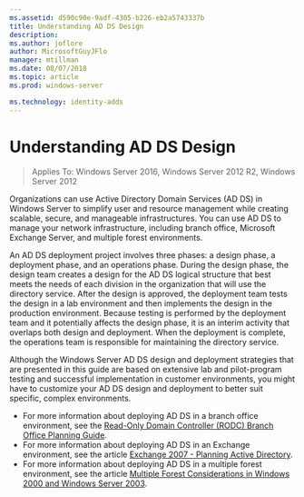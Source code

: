 ```yaml
---
ms.assetid: d590c90e-9adf-4305-b226-eb2a5743337b
title: Understanding AD DS Design
description:
ms.author: joflore
author: MicrosoftGuyJFlo
manager: mtillman
ms.date: 08/07/2018
ms.topic: article
ms.prod: windows-server

ms.technology: identity-adds
---
```

# Understanding AD DS Design

>Applies To: Windows Server 2016, Windows Server 2012 R2, Windows Server 2012

Organizations can use Active Directory Domain Services (AD DS) in Windows Server to simplify user and resource management while creating scalable, secure, and manageable infrastructures. You can use AD DS to manage your network infrastructure, including branch office, Microsoft Exchange Server, and multiple forest environments.  
  
An AD DS deployment project involves three phases: a design phase, a deployment phase, and an operations phase. During the design phase, the design team creates a design for the AD DS logical structure that best meets the needs of each division in the organization that will use the directory service. After the design is approved, the deployment team tests the design in a lab environment and then implements the design in the production environment. Because testing is performed by the deployment team and it potentially affects the design phase, it is an interim activity that overlaps both design and deployment. When the deployment is complete, the operations team is responsible for maintaining the directory service.  
  
Although the Windows Server AD DS design and deployment strategies that are presented in this guide are based on extensive lab and pilot-program testing and successful implementation in customer environments, you might have to customize your AD DS design and deployment to better suit specific, complex environments.
  
- For more information about deploying AD DS in a branch office environment, see the [Read-Only Domain Controller (RODC) Branch Office Planning Guide](https://go.microsoft.com/fwlink/?LinkId=100207).  
- For more information about deploying AD DS in an Exchange environment, see the article [Exchange 2007 - Planning Active Directory](https://go.microsoft.com/fwlink/?LinkId=88904).  
- For more information about deploying AD DS in a multiple forest environment, see the article [Multiple Forest Considerations in Windows 2000 and Windows Server 2003](https://go.microsoft.com/fwlink/?LinkId=88905).  
